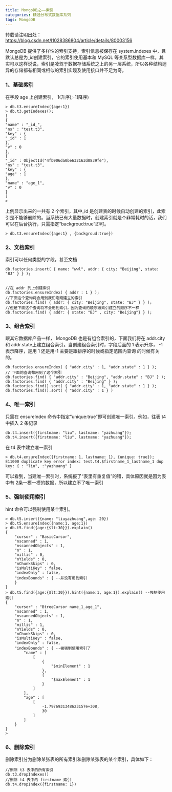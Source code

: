 ```yaml
---
title: MongoDB之——索引
categories: 精通分布式数据库系列
tags: MongoDB
---
```

转载请注明出处：https://blog.csdn.net/l1028386804/article/details/80003156  

MongoDB 提供了多样性的索引支持，索引信息被保存在 system.indexes 中，且默认总是为_id创建索引，它的索引使用基本和 MySQL
等关系型数据库一样。其实可以这样说说，索引是凌驾于数据存储系统之上的另一层系统，所以各种结构迥异的存储都有相同或相似的索引实现及使用接口并不足为奇。  

### 1、基础索引

在字段 age 上创建索引， 1(升序);-1(降序)  

    
    
    > db.t3.ensureIndex({age:1})
    > db.t3.getIndexes();
    [
    {
    "name" : "_id_",
    "ns" : "test.t3",
    "key" : {
    "_id" : 1
    },
    "v" : 0
    },
    {
    "_id" : ObjectId("4fb906da0be632163d0839fe"),
    "ns" : "test.t3",
    "key" : {
    "age" : 1
    },
    "name" : "age_1",
    "v" : 0
    }
    ]
    >

上例显示出来的一共有 2 个索引，其中_id
是创建表的时候自动创建的索引，此索引是不能够删除的。当系统已有大量数据时，创建索引就是个非常耗时的活，我们可以在后台执行，只需指定“backgroud:true”即可。  

    
    
    > db.t3.ensureIndex({age:1} , {backgroud:true})

### 2、文档索引

索引可以任何类型的字段，甚至文档  

    
    
    db.factories.insert( { name: "wwl", addr: { city: "Beijing", state: "BJ" } } );
    
    
    //在 addr 列上创建索引
    db.factories.ensureIndex( { addr : 1 } );
    //下面这个查询将会用到我们刚刚建立的索引
    db.factories.find( { addr: { city: "Beijing", state: "BJ" } } );
    //但是下面这个查询将不会用到索引，因为查询的顺序跟索引建立的顺序不一样
    db.factories.find( { addr: { state: "BJ" , city: "Beijing"} } );

### 3、组合索引

跟其它数据库产品一样， MongoDB 也是有组合索引的，下面我们将在 addr.city 和
addr.state上建立组合索引。当创建组合索引时，字段后面的 1 表示升序， -1 表示降序，是用 1 还是用-1 主要是跟排序的时候或指定范围内查询
的时候有关的。  

    
    
    db.factories.ensureIndex( { "addr.city" : 1, "addr.state" : 1 } );
    // 下面的查询都用到了这个索引
    db.factories.find( { "addr.city" : "Beijing", "addr.state" : "BJ" } );
    db.factories.find( { "addr.city" : "Beijing" } );
    db.factories.find().sort( { "addr.city" : 1, "addr.state" : 1 } );
    db.factories.find().sort( { "addr.city" : 1 } )

### 4、唯一索引

只需在 ensureIndex 命令中指定”unique:true”即可创建唯一索引。例如，往表 t4 中插入 2 条记录  

    
    
    db.t4.insert({firstname: "liu", lastname: "yazhuang"});
    db.t4.insert({firstname: "liu", lastname: "yazhuang"});

在 t4 表中建立唯一索引  

    
    
    > db.t4.ensureIndex({firstname: 1, lastname: 1}, {unique: true});
    E11000 duplicate key error index: test.t4.$firstname_1_lastname_1 dup key: { : "liu", :"yazhuang" }

可以看到，当建唯一索引时，系统报了“表里有重复值”的错，具体原因就是因为表中有 2条一模一模的数据，所以建立不了唯一索引  

### 5、强制使用索引

hint 命令可以强制使用某个索引。  

    
    
    > db.t5.insert({name: "liuyazhuang",age: 20})
    > db.t5.ensureIndex({name:1, age:1})
    > db.t5.find({age:{$lt:30}}).explain()
    {
    	"cursor" : "BasicCursor",
    	"nscanned" : 1,
    	"nscannedObjects" : 1,
    	"n" : 1,
    	"millis" : 0,
    	"nYields" : 0,
    	"nChunkSkips" : 0,
    	"isMultiKey" : false,
    	"indexOnly" : false,
    	"indexBounds" : { --并没有用到索引
    	}
    }
    > db.t5.find({age:{$lt:30}}).hint({name:1, age:1}).explain() --强制使用索引
    {
    	"cursor" : "BtreeCursor name_1_age_1",
    	"nscanned" : 1,
    	"nscannedObjects" : 1,
    	"n" : 1,
    	"millis" : 1,
    	"nYields" : 0,
    	"nChunkSkips" : 0,
    	"isMultiKey" : false,
    	"indexOnly" : false,
    	"indexBounds" : { --被强制使用索引了
    		"name" : [
    			[
    				{
    					"$minElement" : 1
    				},
    				{
    					"$maxElement" : 1
    				}
    			]
    		],
    		"age" : [
    			[
    				-1.7976931348623157e+308,
    				30
    			]
    		]
    	}
    }
    >

### 6、删除索引

删除索引分为删除某张表的所有索引和删除某张表的某个索引，具体如下：  

    
    
    //删除 t3 表中的所有索引
    db.t3.dropIndexes()
    //删除 t4 表中的 firstname 索引
    db.t4.dropIndex({firstname: 1})

  

